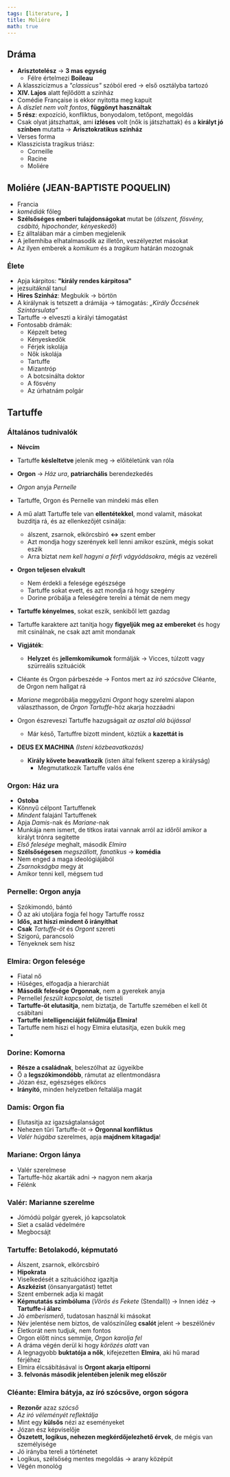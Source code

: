 ```yaml
---
tags: [literature, ] 
title: Moliére
math: true
---
```

## Dráma
- __Arisztotelész__ -> __3 mas egység__
	- Félre értelmezi __Boileau__
- A klasszicizmus a _"classicus"_ szóból ered -> első osztályba tartozó
- __XIV. Lajos__ alatt fejlődött a színház
- Comédie Française is ekkor nyitotta meg kapuit
- A _díszlet nem volt fontos_, __függönyt használtak__
- __5 rész__: expozíció, konfliktus, bonyodalom, tetőpont, megoldás
- Csak olyat játszhattak, ami __izléses__ volt (nők is játszhattak) és a __királyt jó színben__ mutatta -> __Arisztokratikus színház__
- Verses forma
- Klasszicista tragikus triász:
	- Corneille
	- Racine
	- Moliére


## Moliére (JEAN-BAPTISTE POQUELIN)

- Francia 
- _komédiák_ főleg
- __Szélsőséges emberi tulajdonságokat__ mutat be (_álszent, fösvény, csábitó, hipochonder, kényeskedő_)
- Ez álltalában már a cimben megjelenik
- A jellemhiba elhatalmasodik az illetőn, veszélyeztet másokat
- Az ilyen emberek a _komikum_ és a _tragikum_ határán mozognak

### Élete
- Apja kárpitos: __"király rendes kárpitosa"__
- jezsuitáknál tanul
- __Hires Szinház__: Megbukik -> börtön
- A királynak is tetszett a drámája -> támogatás: _„Király Öccsének Színtársulata”_
- Tartuffe -> elveszti a királyi támogatást
- Fontosabb drámák: 
	- Képzelt beteg
	- Kényeskedők
	- Férjek iskolája
	- Nők iskolája
	- Tartuffe
	- Mizantróp
	- A botcsinálta doktor
	- A fösvény
	- Az úrhatnám polgár

## Tartuffe


### Általános tudnivalók
- __Névcím__
- Tartuffe __késleltetve__ jelenik meg -> előitéletünk van róla
- __Orgon__ -> _Ház ura_, __patriarchális__ berendezkedés
- _Orgon_ anyja _Pernelle_
- Tartuffe, Orgon és Pernelle van mindeki más ellen
- A mű alatt Tartuffe tele van __ellentétekkel__, mond valamit, másokat buzditja rá, és az ellenkezőjét csinálja:
	- álszent, zsarnok, elkörcsbiró __<->__ szent ember
	- Azt mondja hogy szerények kell lenni amikor eszünk, mégis sokat eszik
	- Arra biztat _nem kell hagyni a férfi vágyódásokra_, mégis az vezéreli
- __Orgon teljesen elvakult__
	- Nem érdekli a felesége egészsége
	- Tartuffe sokat evett, és azt mondja rá hogy szegény
	- Dorine próbálja a feleségére terelni a témát de nem megy
- __Tartuffe kényelmes__, sokat eszik, senkiből lett gazdag
- Tartuffe karaktere azt tanitja hogy __figyeljük meg az embereket__ és hogy mit csinálnak, ne csak azt amit mondanak

- __Vigjáték__:
	- __Helyzet__ és __jellemkomikumok__ formálják -> Vicces, túlzott vagy szürreális szituációk

- Cléante és Orgon párbeszéde -> Fontos mert az _iró szócsöve_ Cléante, de Orgon nem hallgat rá
- _Mariane_ megpróbálja meggyőzni _Orgont_ hogy szerelmi alapon választhasson, de _Orgon_ _Tartuffe_-höz akarja hozzáadni

- Orgon észreveszi Tartuffe hazugságait _az asztal alá bújással_
	- Már késő, Tartuffre bizott mindent, köztük a __kazettát is__
- __DEUS EX MACHINA__ _(Isteni közbeavatkozás)_
	- __Király követe beavatkozik__ (isten által felkent szerep a királyság)
		- Megmutatkozik Tartuffe valós éne

### Orgon: Ház ura
- __Ostoba__
- Könnyű célpont Tartuffenek
- _Mindent_ falajánl Tartuffenek
- Apja _Damis_-nak és _Mariane_-nak
- Munkája nem ismert, de titkos iratai vannak arról az időről amikor a királyt trónra segitette
- _Első felesége_ meghalt, második _Elmira_
- __Szélsőségesen__ _megszállott, fanatikus_ -> __komédia__
- Nem enged a maga ideológiájából
- _Zsarnokságba_ megy át
- Amikor tenni kell, mégsem tud

### Pernelle: Orgon anyja
- Szókimondó, bántó 
- Ő az aki utoljára fogja fel hogy Tartuffe rossz
- __Idős, azt hiszi mindent ő irányíthat__
- __Csak__ _Tartuffe-öt_ és _Orgont_ szereti
- Szigorú, parancsoló
- Tényeknek sem hisz

### Elmira: Orgon felesége
- Fiatal nő
- Hűséges, elfogadja a hierarchiát
- __Második felesége Orgonnak__, nem a gyerekek anyja
- Pernellel _feszült kapcsolat_, de tiszteli
- __Tartuffe-öt elutasitja__, nem biztatja, de Tartuffe szemében el kell őt csábítani
- __Tartuffe intelligenciáját felülmúlja Elmira!__
- Tartuffe nem hiszi el hogy Elmira elutasitja, ezen bukik meg
- 

### Dorine: Komorna
- __Része a családnak__, beleszólhat az ügyeikbe
- Ő a __legszókimondóbb__, rámutat az ellentmondásra
- Józan ész, egészséges elkörcs
- __Irányító__, minden helyzetben feltalálja magát


### Damis: Orgon fia
- Elutasitja az igazságtalanságot
- Nehezen tűri Tartuffe-öt -> __Orgonnal konfliktus__
- _Valér húgába_ szerelmes, apja __majdnem kitagadja__!


### Mariane: Orgon lánya
- Valér szerelmese
- Tartuffe-höz akarták adni -> nagyon nem akarja
- Félénk

### Valér: Marianne szerelme
- Jómódú polgár gyerek, jó kapcsolatok
- Siet a család védelmére
- Megbocsájt

### Tartuffe: Betolakodó, képmutató
- Álszent, zsarnok, elkörcsbíró
- __Hipokrata__
- Viselkedését a szituációhoz igazítja
- __Aszkézist__ (önsanyargatást) tettet
- Szent embernek adja ki magát
- __Képmutatás szimbóluma__ (_Vörös és Fekete_ (Stendall)) -> Innen idéz -> __Tartuffe-i álarc__
- Jó _emberismerő_, tudatosan használ ki másokat
- Név jelentése nem biztos, de valószínűleg __csalót__ jelent -> beszélőnév
- Életkorát nem tudjuk, nem fontos
- Orgon előtt nincs semmije, _Orgon karolja fel_
- A dráma végén derül ki hogy _körözés alatt_ van
- A legnagyobb __buktatója a nők__, kifejezetten __Elmira__, aki hű marad férjéhez
- Elmira élcsábításával is __Orgont akarja eltiporni__
- __3. felvonás második jelentében jelenik meg először__


### Cléante: Elmira bátyja, az író szócsöve, orgon sógora
- __Rezonőr__ azaz _szócső_
- _Az iró véleményét reflektálja_
- Mint egy __külsős__ nézi az eseményeket
- Józan ész képviselője
- __Öszetett, logikus, nehezen megkérdőjelezhető érvek__, de mégis van személyisége
- Jó irányba tereli a történetet
- Logikus, szélsőség mentes megoldás -> arany középút
- Végén monológ


